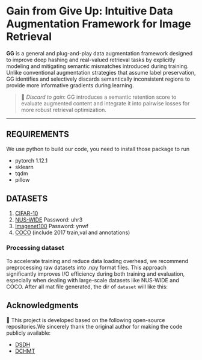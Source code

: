 # Gain from Give Up: Intuitive Data Augmentation Framework for Image Retrieval

**GG** is a general and plug-and-play data augmentation framework designed to improve deep hashing and real-valued retrieval tasks by explicitly modeling and mitigating semantic mismatches introduced during training. Unlike conventional augmentation strategies that assume label preservation, GG identifies and selectively discards semantically inconsistent regions to provide more informative gradients during learning.

> 🚩 *Discard to gain*: GG introduces a semantic retention score to evaluate augmented content and integrate it into pairwise losses for more robust retrieval optimization.

---


## REQUIREMENTS
We use python to build our code, you need to install those package to run

- pytorch 1.12.1
- sklearn
- tqdm
- pillow

## DATASETS
1. [CIFAR-10](https://www.cs.toronto.edu/~kriz/cifar.html)
2. [NUS-WIDE](https://pan.baidu.com/s/1f9mKXE2T8XpIq8p7y8Fa6Q) Password: uhr3
3. [Imagenet100](https://pan.baidu.com/s/1Vihhd2hJ4q0FOiltPA-8_Q) Password: ynwf
4. [COCO](https://www.kaggle.com/datasets/awsaf49/coco-2017-dataset) (include 2017 train,val and annotations)

### Processing dataset
To accelerate training and reduce data loading overhead, we recommend preprocessing raw datasets into .npy format files. This approach significantly improves I/O efficiency during both training and evaluation, especially when dealing with large-scale datasets like NUS-WIDE and COCO.
After all mat file generated, the dir of `dataset` will like this:



## Acknowledgments

🧬 This project is developed based on the following open-source repositories.We sincerely thank the original author for making the code publicly available:

- [DSDH](https://github.com/Tree-Shu-Zhao/DSDH_PyTorch)
- [DCHMT](https://github.com/kalenforn/DCHMT)
